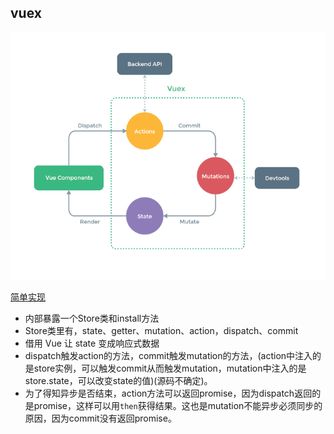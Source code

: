 ## vuex
![](../imgs/vuex@vue.png)

[简单实现](https://juejin.im/post/5df535586fb9a016510da2c2#heading-6)

- 内部暴露一个Store类和install方法
- Store类里有，state、getter、mutation、action，dispatch、commit
- 借用 Vue 让 state 变成响应式数据
- dispatch触发action的方法，commit触发mutation的方法，(action中注入的是store实例，可以触发commit从而触发mutation，mutation中注入的是store.state，可以改变state的值)(源码不确定)。
- 为了得知异步是否结束，action方法可以返回promise，因为dispatch返回的是promise，这样可以用`then`获得结果。这也是mutation不能异步必须同步的原因，因为commit没有返回promise。